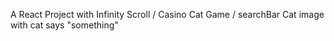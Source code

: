 A React Project with Infinity Scroll / Casino Cat Game / searchBar Cat image with cat says "something"
